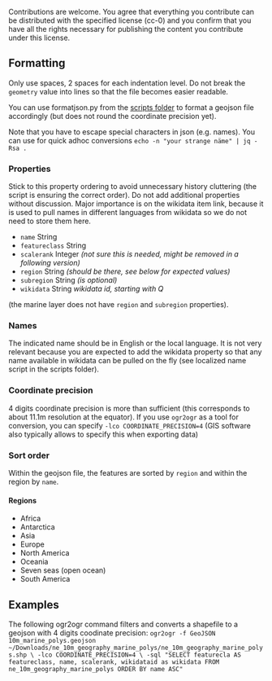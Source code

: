 Contributions are welcome. You agree that everything you contribute can be distributed with the specified license (cc-0) and you confirm that you have all the rights necessary for publishing the content you contribute under this license.

## Formatting
Only use spaces, 2 spaces for each indentation level. Do not break the `geometry` value into lines so that the file becomes easier readable.

You can use formatjson.py from the [scripts folder](scripts) to format a geojson file accordingly (but does not round the coordinate precision yet).

Note that you have to escape special characters in json (e.g. names). You can use for quick adhoc conversions `echo -n "your strange näme" | jq -Rsa .`

### Properties
Stick to this property ordering to avoid unnecessary history cluttering (the script is ensuring the correct order).
Do not add additional properties without discussion. Major importance is on the wikidata item link, because it is used to pull names in different languages from wikidata so we do not need to store them here.
* `name` String
* `featureclass` String 
* `scalerank` Integer *(not sure this is needed, might be removed in a following version)*
* `region` String *(should be there, see below for expected values)*
* `subregion` String *(is optional)*
* `wikidata` String *wikidata id, starting with Q*

(the marine layer does not have `region` and `subregion` properties). 

### Names
The indicated name should be in English or the local language. It is not very relevant because you are expected to add the wikidata property so that any name available in wikidata can be pulled on the fly (see localized name script in the scripts folder).

### Coordinate precision
4 digits coordinate precision is more than sufficient (this corresponds to about 11.1m resolution at the equator). If you use `ogr2ogr` as a tool for conversion, you can specify `-lco COORDINATE_PRECISION=4` (GIS software also typically allows to specify this when exporting data)

### Sort order
Within the geojson file, the features are sorted by `region` and within the region by `name`.

#### Regions
* Africa
* Antarctica
* Asia
* Europe
* North America
* Oceania
* Seven seas (open ocean)
* South America

## Examples
The following ogr2ogr command filters and converts a shapefile to a geojson with 4 digits coodinate precision:
`ogr2ogr -f GeoJSON 10m_marine_polys.geojson ~/Downloads/ne_10m_geography_marine_polys/ne_10m_geography_marine_polys.shp \
                                                                -lco COORDINATE_PRECISION=4 \
                                                                -sql "SELECT featurecla AS featureclass, name, scalerank, wikidataid as wikidata FROM ne_10m_geography_marine_polys ORDER BY name ASC"`
